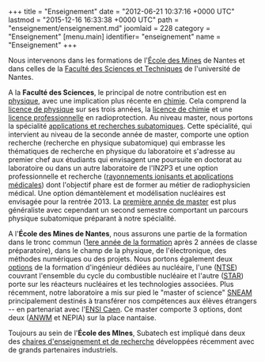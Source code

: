+++
title = "Enseignement"
date = "2012-06-21 10:37:16 +0000 UTC"
lastmod = "2015-12-16 16:33:38 +0000 UTC"
path = "enseignement/enseignement.md"
joomlaid = 228
category = "Enseignement"
[menu.main]
  identifier= "enseignement"
  name = "Enseignement"
+++
<p>Nous intervenons dans les formations de l'<a href="http://www.mines-nantes.fr/fr/Formations">École des Mines</a> de Nantes et dans celles de la <a href="http://www.sciences-techniques.univ-nantes.fr/48412302/0/fiche___pagelibre/&amp;RH=1183048374095&amp;RF=1183048374095">Faculté des Sciences et Techniques</a> de l'université de Nantes.</p>
<p>A la <strong>Faculté des Sciences</strong>, le principal de notre contribution est en <a href="http://www.sciences.univ-nantes.fr/physique">physique</a>, avec une implication plus récente en <a href="http://www.sciences.univ-nantes.fr/chimie">chimie</a>. Cela comprend la <a href="http://www.univ-nantes.fr/sciences/licence/physique">licence de physique</a> sur ses trois années, la <a href="http://www.univ-nantes.fr/sciences/licence/chimie">licence de chimie</a> et une <a href="http://www.univ-nantes.fr/sciences/licences/radioprotection-environnement">licence professionnelle</a> en radioprotection. Au niveau master, nous portons la spécialité <a href="http://www.univ-nantes.fr/sciences/masters/applications-recherches-subatomiques">applications et recherches subatomiques</a>. Cette spécialité, qui intervient au niveau de la seconde année de master, comporte une option recherche (recherche en physique subatomique) qui embrasse les thématiques de recherche en physique du laboratoire et s'adresse au premier chef aux étudiants qui envisagent une poursuite en doctorat au laboratoire ou dans un autre laboratoire de l'IN2P3 et une option professionnelle et recherche (<a href="index.php?Itemid=956">rayonnements ionisants et applications médicales</a>) dont l'objectif phare est de former au métier de radiophysicien médical. Une option démantèlement et modélisation nucléaires est envisagée pour la rentrée 2013. La <a href="http://www.univ-nantes.fr/sciences/master1/physique">première année de master</a> est plus généraliste avec cependant un second semestre comportant un parcours physique subatomique préparant à notre spécialité.</p>
<p>A l'<strong>École des Mines de Nantes</strong>, nous assurons une partie de la formation dans le tronc commun (<a href="http://www.mines-nantes.fr/fr/Formations/Ingenieur/Annee-1">1ere année de la formation</a> après 2 années de classe préparatoire), dans le champ de la physique, de l'électronique, des méthodes numériques ou des projets. Nous portons également deux <a href="http://www.mines-nantes.fr/fr/Formations/Ingenieur/Annee-3-Options">options</a> de la formation d'ingénieur dédiées au nucléaire, l'une (<a href="http://www.mines-nantes.fr/fr/Formations/Ingenieur/Annee-3-Options/NTSE-Nucleaire-Technologies-Surete-et-Environnement">NTSE</a>) couvrant l'ensemble du cycle du combustible nucléaire et l'autre (<a href="http://www.mines-nantes.fr/fr/Formations/Ingenieur/Annee-3-Options/STAR-Systemes-et-Technologies-Associes-aux-Reacteurs-nucleaires">STAR</a>) porte sur les réacteurs nucléaires et les technologies associées. Plus récemment, notre laboratoire a mis sur pied le "master of science" <a href="http://www.mines-nantes.fr/fr/Formations/Masters-of-Science/SNEAM">SNEAM</a> principalement destinés à transférer nos compétences aux élèves étrangers -- en partenariat avec l'<a href="http://www.ensicaen.fr">ENSI Caen</a>. Ce master comporte 3 options, dont deux (<a href="enseignement/masters.md">ANWM</a> et NEPIA) sur la place nantaise.</p>
<p>Toujours au sein de l'<strong>École des MInes</strong>, Subatech est impliqué dans deux des <a href="enseignement/chaires-industrielles.md">chaires d'enseignement et de recherche</a> développées récemment avec de grands partenaires industriels.</p>